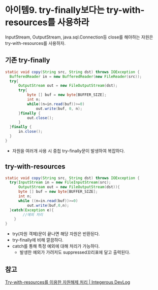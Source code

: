 # 아이템9. try-finally보다는 try-with-resources를 사용하라

InputStream, OutputStream, java.sql.Connection등 close를 해야하는 자원은 try-with-resources를 사용하자.

## 기존 try-finally

```java
static void copy(String src, String dst) throws IOException {
  BufferedReader in = new BufferedReader(new FileReader(src));
  try{
      OutputStream out = new FileOutputStream(dst);
      try{
          byte [] buf = new byte[BUFFER_SIZE];
          int n;
          while((n=in.read(buf))>=0)
              out.write(buf, 0, n);
      }finally {
          out.close();
      }
  }finally {
      in.close();
  }
}
```

- 자원을 여러개 사용 시 중첩 try-finally문이 발생하여 복잡하다.

## try-with-resources

```java
static void copy(String src, String dst) throws IOException {
  try(InputStream in = new FileInputStream(src);
      OutputStream out = new FileOutputStream(dst)){
      byte [] buf = new byte[BUFFER_SIZE];
      int n;
      while ((n=in.read(buf))>=0)
          out.write(buf,0,n);
  }catch(Exception e){
		//예외 처리	
	}
}
```

- try(자원 객체)문이 끝나면 해당 자원은 반환된다.
- try-finally에 비해 깔끔하다.
- catch를 통해 특정 예외에 대해 처리가 가능하다.
    - 발생한 예외가 가려저도 suppressed꼬리표에 달고 출력된다.

## 참고
[Try-with-resources를 이용한 자원해제 처리 | Integerous DevLog](https://ryan-han.com/post/java/try_with_resources/)